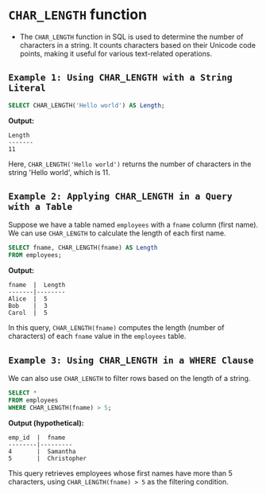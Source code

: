 # `CHAR_LENGTH` function

- The `CHAR_LENGTH` function in SQL is used to determine the number of characters in a string. It counts characters based on their Unicode code points, making it useful for various text-related operations.

## `Example 1: Using CHAR_LENGTH with a String Literal`
```sql
SELECT CHAR_LENGTH('Hello world') AS Length;
```

**Output:**
```
Length
-------
11
```

Here, `CHAR_LENGTH('Hello world')` returns the number of characters in the string 'Hello world', which is 11.

## `Example 2: Applying CHAR_LENGTH in a Query with a Table`
Suppose we have a table named `employees` with a `fname` column (first name). We can use `CHAR_LENGTH` to calculate the length of each first name.

```sql
SELECT fname, CHAR_LENGTH(fname) AS Length
FROM employees;
```

**Output:**
```
fname  |  Length
-------|--------
Alice  |  5
Bob    |  3
Carol  |  5
```

In this query, `CHAR_LENGTH(fname)` computes the length (number of characters) of each `fname` value in the `employees` table.

## `Example 3: Using CHAR_LENGTH in a WHERE Clause`
We can also use `CHAR_LENGTH` to filter rows based on the length of a string.

```sql
SELECT *
FROM employees
WHERE CHAR_LENGTH(fname) > 5;
```

**Output (hypothetical):**
```
emp_id  |  fname
--------|---------
4       |  Samantha
5       |  Christopher
```

This query retrieves employees whose first names have more than 5 characters, using `CHAR_LENGTH(fname) > 5` as the filtering condition.
